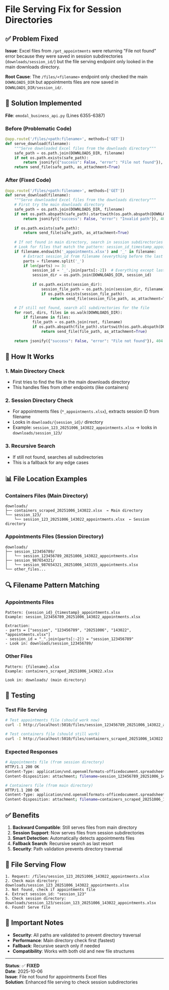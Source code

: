 # File Serving Fix for Session Directories

## ✅ Problem Fixed

**Issue**: Excel files from `/get_appointments` were returning "File not found" error because they were saved in session subdirectories (`downloads/session_id/`) but the file serving endpoint only looked in the main downloads directory.

**Root Cause**: The `/files/<filename>` endpoint only checked the main `DOWNLOADS_DIR` but appointments files are now saved in `DOWNLOADS_DIR/session_id/`.

## 🔧 Solution Implemented

**File**: `emodal_business_api.py` (Lines 6355-6387)

### Before (Problematic Code)
```python
@app.route('/files/<path:filename>', methods=['GET'])
def serve_download(filename):
    """Serve downloaded Excel files from the downloads directory"""
    safe_path = os.path.join(DOWNLOADS_DIR, filename)
    if not os.path.exists(safe_path):
        return jsonify({"success": False, "error": "File not found"}), 404
    return send_file(safe_path, as_attachment=True)
```

### After (Fixed Code)
```python
@app.route('/files/<path:filename>', methods=['GET'])
def serve_download(filename):
    """Serve downloaded Excel files from the downloads directory"""
    # First try the main downloads directory
    safe_path = os.path.join(DOWNLOADS_DIR, filename)
    if not os.path.abspath(safe_path).startswith(os.path.abspath(DOWNLOADS_DIR)):
        return jsonify({"success": False, "error": "Invalid path"}), 400
    
    if os.path.exists(safe_path):
        return send_file(safe_path, as_attachment=True)
    
    # If not found in main directory, search in session subdirectories
    # Look for files that match the pattern: session_id_timestamp_appointments.xlsx
    if filename.endswith('_appointments.xlsx') and '_' in filename:
        # Extract session_id from filename (everything before the last two underscores)
        parts = filename.split('_')
        if len(parts) >= 3:
            session_id = '_'.join(parts[:-2])  # Everything except last two parts
            session_dir = os.path.join(DOWNLOADS_DIR, session_id)
            
            if os.path.exists(session_dir):
                session_file_path = os.path.join(session_dir, filename)
                if os.path.exists(session_file_path):
                    return send_file(session_file_path, as_attachment=True)
    
    # If still not found, search all subdirectories for the file
    for root, dirs, files in os.walk(DOWNLOADS_DIR):
        if filename in files:
            file_path = os.path.join(root, filename)
            if os.path.abspath(file_path).startswith(os.path.abspath(DOWNLOADS_DIR)):
                return send_file(file_path, as_attachment=True)
    
    return jsonify({"success": False, "error": "File not found"}), 404
```

## 🎯 How It Works

### 1. Main Directory Check
- First tries to find the file in the main downloads directory
- This handles files from other endpoints (like containers)

### 2. Session Directory Check
- For appointments files (`*_appointments.xlsx`), extracts session ID from filename
- Looks in `downloads/{session_id}/` directory
- Example: `session_123_20251006_143022_appointments.xlsx` → looks in `downloads/session_123/`

### 3. Recursive Search
- If still not found, searches all subdirectories
- This is a fallback for any edge cases

## 📊 File Location Examples

### Containers Files (Main Directory)
```
downloads/
├── containers_scraped_20251006_143022.xlsx  ← Main directory
└── session_123/
    └── session_123_20251006_143022_appointments.xlsx  ← Session directory
```

### Appointments Files (Session Directory)
```
downloads/
├── session_123456789/
│   └── session_123456789_20251006_143022_appointments.xlsx
├── session_987654321/
│   └── session_987654321_20251006_143155_appointments.xlsx
└── other_files...
```

## 🔍 Filename Pattern Matching

### Appointments Files
```
Pattern: {session_id}_{timestamp}_appointments.xlsx
Example: session_123456789_20251006_143022_appointments.xlsx

Extraction:
- parts = ["session", "123456789", "20251006", "143022", "appointments.xlsx"]
- session_id = "_".join(parts[:-2]) = "session_123456789"
- Look in: downloads/session_123456789/
```

### Other Files
```
Pattern: {filename}.xlsx
Example: containers_scraped_20251006_143022.xlsx

Look in: downloads/ (main directory)
```

## 🧪 Testing

### Test File Serving
```bash
# Test appointments file (should work now)
curl -I http://localhost:5010/files/session_123456789_20251006_143022_appointments.xlsx

# Test containers file (should still work)
curl -I http://localhost:5010/files/containers_scraped_20251006_143022.xlsx
```

### Expected Responses
```bash
# Appointments file (from session directory)
HTTP/1.1 200 OK
Content-Type: application/vnd.openxmlformats-officedocument.spreadsheetml.sheet
Content-Disposition: attachment; filename=session_123456789_20251006_143022_appointments.xlsx

# Containers file (from main directory)
HTTP/1.1 200 OK
Content-Type: application/vnd.openxmlformats-officedocument.spreadsheetml.sheet
Content-Disposition: attachment; filename=containers_scraped_20251006_143022.xlsx
```

## ✅ Benefits

1. **Backward Compatible**: Still serves files from main directory
2. **Session Support**: Now serves files from session subdirectories
3. **Smart Detection**: Automatically detects appointments files
4. **Fallback Search**: Recursive search as last resort
5. **Security**: Path validation prevents directory traversal

## 🔄 File Serving Flow

```
1. Request: /files/session_123_20251006_143022_appointments.xlsx
2. Check main directory: downloads/session_123_20251006_143022_appointments.xlsx
3. Not found, check if appointments file
4. Extract session_id: "session_123"
5. Check session directory: downloads/session_123/session_123_20251006_143022_appointments.xlsx
6. Found! Serve file
```

## 🚨 Important Notes

- **Security**: All paths are validated to prevent directory traversal
- **Performance**: Main directory check first (fastest)
- **Fallback**: Recursive search only if needed
- **Compatibility**: Works with both old and new file structures

---

**Status**: ✅ **FIXED**  
**Date**: 2025-10-06  
**Issue**: File not found for appointments Excel files  
**Solution**: Enhanced file serving to check session subdirectories

